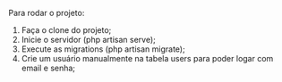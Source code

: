 Para rodar o projeto:

1. Faça o clone do projeto;
2. Inicie o servidor (php artisan serve);
3. Execute as migrations (php artisan migrate);
4. Crie um usuário manualmente na tabela users para poder logar com email e senha;
